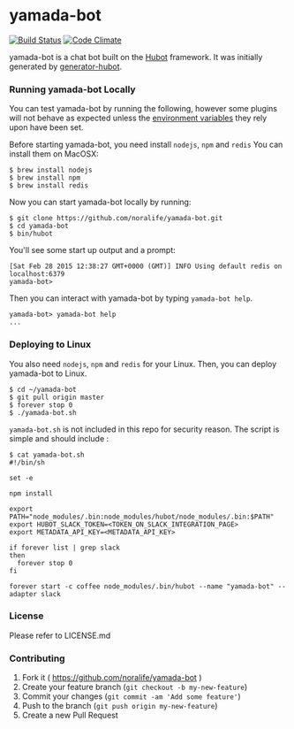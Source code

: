 # yamada-bot

[![Build Status](https://travis-ci.org/noralife/yamada-bot.svg?branch=master)](https://travis-ci.org/noralife/yamada-bot)
[![Code Climate](https://codeclimate.com/repos/56769ead5cd2431f25004178/badges/4da9c99725b511726cf5/gpa.svg)](https://codeclimate.com/repos/56769ead5cd2431f25004178/feed)

yamada-bot is a chat bot built on the [Hubot][hubot] framework. It was
initially generated by [generator-hubot][generator-hubot].

[hubot]: http://hubot.github.com
[generator-hubot]: https://github.com/github/generator-hubot

### Running yamada-bot Locally

You can test yamada-bot by running the following, however some plugins will not
behave as expected unless the [environment variables](#configuration) they rely
upon have been set.

Before starting yamada-bot, you need install `nodejs`, `npm` and `redis`
You can install them on MacOSX:

    $ brew install nodejs
    $ brew install npm
    $ brew install redis

Now you can start yamada-bot locally by running:

    $ git clone https://github.com/noralife/yamada-bot.git
    $ cd yamada-bot
    $ bin/hubot

You'll see some start up output and a prompt:

    [Sat Feb 28 2015 12:38:27 GMT+0000 (GMT)] INFO Using default redis on localhost:6379
    yamada-bot>

Then you can interact with yamada-bot by typing `yamada-bot help`.

    yamada-bot> yamada-bot help
    ...

### Deploying to Linux

You also need `nodejs`, `npm` and `redis` for your Linux.
Then, you can deploy yamada-bot to Linux.

    $ cd ~/yamada-bot
    $ git pull origin master
    $ forever stop 0
    $ ./yamada-bot.sh

`yamada-bot.sh` is not included in this repo for security reason.
The script is simple and should include :

    $ cat yamada-bot.sh
    #!/bin/sh
    
    set -e
    
    npm install
    
    export PATH="node_modules/.bin:node_modules/hubot/node_modules/.bin:$PATH"
    export HUBOT_SLACK_TOKEN=<TOKEN_ON_SLACK_INTEGRATION_PAGE>
    export METADATA_API_KEY=<METADATA_API_KEY>
    
    if forever list | grep slack
    then
      forever stop 0
    fi

    forever start -c coffee node_modules/.bin/hubot --name "yamada-bot" --adapter slack

### License

Please refer to LICENSE.md

### Contributing

1. Fork it ( https://github.com/noralife/yamada-bot )
2. Create your feature branch (`git checkout -b my-new-feature`)
3. Commit your changes (`git commit -am 'Add some feature'`)
4. Push to the branch (`git push origin my-new-feature`)
5. Create a new Pull Request
